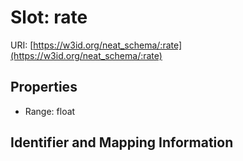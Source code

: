 # Slot: rate

URI: [https://w3id.org/neat_schema/:rate](https://w3id.org/neat_schema/:rate)



<!-- no inheritance hierarchy -->


## Properties

 * Range: float



## Identifier and Mapping Information





